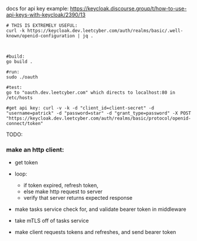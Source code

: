 docs for api key example:
https://keycloak.discourse.group/t/how-to-use-api-keys-with-keycloak/2390/13

```
# THIS IS EXTREMELY USEFUL:
curl -k https://keycloak.dev.leetcyber.com/auth/realms/basic/.well-known/openid-configuration | jq .



#build:
go build .

#run:
sudo ./oauth

#test:
go to "oauth.dev.leetcyber.com" which directs to localhost:80 in /etc/hosts

#get api key: curl -v -k -d "client_id=client-secret" -d "username=patrick" -d "password=star" -d "grant_type=password" -X POST "https://keycloak.dev.leetcyber.com/auth/realms/basic/protocol/openid-connect/token"
```

TODO:

### make an http client:

- get token

- loop:
  - if token expired, refresh token,
  - else make http request to server
  - verify that server returns expected response

- make tasks service check for, and validate bearer token in middleware
- take mTLS off of tasks service
- make client requests tokens and refreshes, and send bearer token
